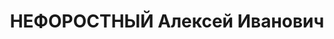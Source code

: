 ---
title: НЕФОРОСТНЫЙ Алексей Иванович
description: народився 1897 у с. Бакумівка Миргородського пов. Полтавської губ. Українець,
  із селян, освіта вища, у 1915—1937 рр. член ВКП(б). Проживав у Харкові. Директор
  СШ №5. Заарештований _23.07.1937_ р. як член к.-р. терористичної організації (статті
  548, 5411 КК УРСР) і військовою колегією Верховного Суду СРСР _05.12.1937_ р. (статті
  547, 548, 5411 КК УРСР) засуджений до ВМП з конфіскацією особистого майна. Розстріляний
  _06.12.1937_ р. у Харкові. Реабілітований _07.12.1957_ р.
---